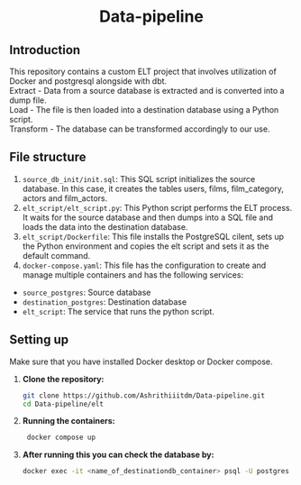   <h1 align="center">Data-pipeline</h1>
  
## Introduction

This repository contains a custom ELT project that involves utilization of Docker and postgresql alongside with dbt.<br>
Extract - Data from a source database is extracted and is converted into a dump file.<br>
Load - The file is then loaded into a destination database using a Python script.<br>
Transform - The database can be transformed accordingly to our use.<br>

## File structure

1. `source_db_init/init.sql`: This SQL script initializes the source database. In this case, it creates the tables users, films, film_category, actors and film_actors.
2. `elt_script/elt_script.py`: This Python script performs the ELT process. It waits for the source database and then dumps into a SQL file and loads the data into the destination database.
3. `elt_script/Dockerfile`: This file installs the PostgreSQL cilent, sets up the Python environment and copies the elt script and sets it as the default command.
4. `docker-compose.yaml`: This file has the configuration to create and manage multiple containers and has the following services:
  - `source_postgres`: Source database
  - `destination_postgres`: Destination database
  - `elt_script`: The service that runs the python script.

## Setting up
Make sure that you have installed Docker desktop or Docker compose.

1. **Clone the repository:**

   ```bash
   git clone https://github.com/Ashrithiiitdm/Data-pipeline.git
   cd Data-pipeline/elt
   ```
2. **Running the containers:**

   ```bash
    docker compose up
   ```
3. **After running this you can check the database by:**

   ```bash
   docker exec -it <name_of_destinationdb_container> psql -U postgres
    ```
